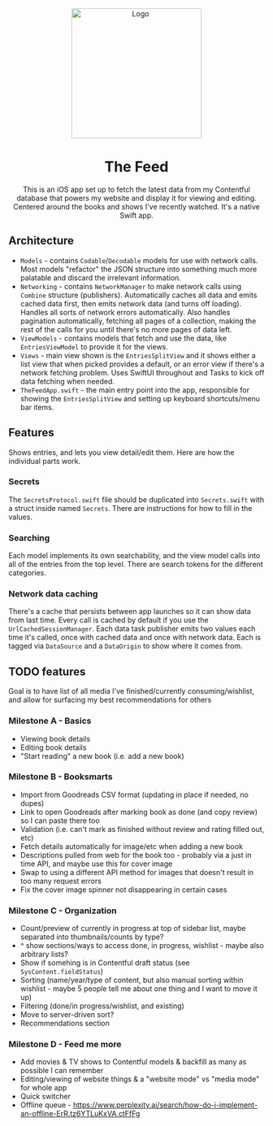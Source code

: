 <div align="center">
    <picture>
      <img alt="Logo" src="https://github.com/user-attachments/assets/7954f15d-f730-47f8-a114-cc87a964e131" height="256">
    </picture>
  <h1>The Feed</h1>
This is an iOS app set up to fetch the latest data from my Contentful database that powers my website and display it for viewing and editing. Centered around the books and shows I've recently watched. It's a native Swift app.
</div>
  

## Architecture

- `Models` - contains `Codable`/`Decodable` models for use with network calls. Most models "refactor" the JSON structure into something much more palatable and discard the irrelevant information.
- `Networking` - contains `NetworkManager` to make network calls using `Combine` structure (publishers). Automatically caches all data and emits cached data first, then emits network data (and turns off loading). Handles all sorts of network errors automatically. Also handles pagination automatically, fetching all pages of a collection, making the rest of the calls for you until there's no more pages of data left.
- `ViewModels` - contains models that fetch and use the data, like `EntriesViewModel` to provide it for the views.
- `Views` - main view shown is the `EntriesSplitView` and it shows either a list view that when picked provides a default, or an error view if there's a network fetching problem. Uses SwiftUI throughout and Tasks to kick off data fetching when needed.
- `TheFeedApp.swift` - the main entry point into the app, responsible for showing the `EntriesSplitView` and setting up keyboard shortcuts/menu bar items.

## Features
Shows entries, and lets you view detail/edit them. Here are how the individual parts work.

### Secrets

The `SecretsProtocol.swift` file should be duplicated into `Secrets.swift` with a struct inside named `Secrets`. There are instructions for how to fill in the values.

### Searching

Each model  implements its own searchability, and the view model calls into all of the entries from the top level. There are search tokens for the different categories.

### Network data caching
There's a cache that persists between app launches so it can show data from last time. Every call is cached by default if you use the `UrlCachedSessionManager`. Each data task publisher emits two values each time it's called, once with cached data and once with network data. Each is tagged via `DataSource` and a `DataOrigin` to show where it comes from.

## TODO features
Goal is to have list of all media I've finished/currently consuming/wishlist, and allow for surfacing my best recommendations for others

### Milestone A - Basics
- Viewing book details
- Editing book details
- "Start reading" a new book (i.e. add a new book)

### Milestone B - Booksmarts
- Import from Goodreads CSV format (updating in place if needed, no dupes)
- Link to open Goodreads after marking book as done (and copy review) so I can paste there too
- Validation (i.e. can't mark as finished without review and rating filled out, etc)
- Fetch details automatically for image/etc when adding a new book
- Descriptions pulled from web for the book too - probably via a just in time API, and maybe use this for cover image
- Swap to using a different API method for images that doesn't result in too many request errors
- Fix the cover image spinner not disappearing in certain cases

### Milestone C - Organization
- Count/preview of currently in progress at top of sidebar list, maybe separated into thumbnails/counts by type?
- ^ show sections/ways to access done, in progress, wishlist - maybe also arbitrary lists?
- Show if somehing is in Contentful draft status (see `SysContent.fieldStatus`)
- Sorting (name/year/type of content, but also manual sorting within wishlist - maybe 5 people tell me about one thing and I want to move it up)
- Filtering (done/in progress/wishlist, and existing)
- Move to server-driven sort?
- Recommendations section

### Milestone D - Feed me more
- Add movies & TV shows to Contentful models & backfill as many as possible I can remember
- Editing/viewing of website things & a "website mode" vs "media mode" for whole app
- Quick switcher
- Offline queue - https://www.perplexity.ai/search/how-do-i-implement-an-offline-ErR.tz6YTLuKxVA.ctFfFg
